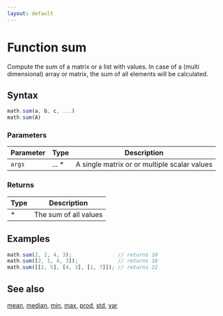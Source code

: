 ```yaml
---
layout: default
---
```


<h1 id="function-sum">Function sum</h1>

Compute the sum of a matrix or a list with values.
In case of a (multi dimensional) array or matrix, the sum of all
elements will be calculated.


<h2 id="syntax">Syntax</h2>

```js
math.sum(a, b, c, ...)
math.sum(A)
```

<h3 id="parameters">Parameters</h3>

Parameter | Type | Description
--------- | ---- | -----------
`args` | ... * | A single matrix or or multiple scalar values

<h3 id="returns">Returns</h3>

Type | Description
---- | -----------
* | The sum of all values


<h2 id="examples">Examples</h2>

```js
math.sum(2, 1, 4, 3);               // returns 10
math.sum([2, 1, 4, 3]);             // returns 10
math.sum([[2, 5], [4, 3], [1, 7]]); // returns 22
```


<h2 id="see-also">See also</h2>

[mean](mean.html),
[median](median.html),
[min](min.html),
[max](max.html),
[prod](prod.html),
[std](std.html),
[var](var.html)


<!-- Note: This file is automatically generated from source code comments. Changes made in this file will be overridden. -->
